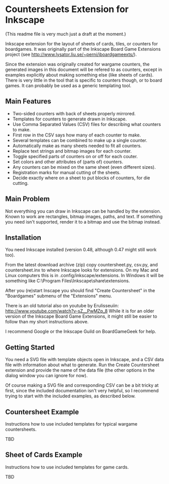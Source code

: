 Countersheets Extension for Inkscape
====================================

(This readme file is very much just a draft at the moment.)

Inkscape extension for the layout of sheets of cards, tiles, or counters
for boardgames. It was originally part of the Inkscape Board Game
Extensions project (see http://www.lysator.liu.se/~perni/iboardgameexts/).

Since the extension was originally created for wargame counters, the
generated images in this document will be refered to as counters,
except in examples explicitly about making something else (like sheets
of cards). There is very little in the tool that is specific to
counters though, or to board games. It can probably be used as a
generic templating tool.

Main Features
-------------

* Two-sided counters with back of sheets properly mirrored.
* Templates for counters to generate drawn in Inkscape.
* Use Comma Separated Values (CSV) files for describing what counters to make.
* First row in the CSV says how many of each counter to make.
* Several templates can be combined to make up a single counter.
* Automatically make as many sheets needed to fit all counters.
* Replace text strings and bitmap images for each counter.
* Toggle specified parts of counters on or off for each couter.
* Set colors and other attributes of (parts of) counters.
* Any counters can be mixed on the same sheet (even different sizes).
* Registration marks for manual cutting of the sheets.
* Decide exactly where on a sheet to put blocks of counters, for die cutting.

Main Problem
------------

Not everything you can draw in Inkscape can be handled by the
extension.  Known to work are rectangles, bitmap images, paths, and
text. If something you need isn't supported, render it to a bitmap and
use the bitmap instead.

Installation
------------

You need Inkscape installed (version 0.48, although 0.47 might still work too).

From the latest download archive (zip) copy countersheet.py, csv.py, and
countersheet.inx to where Inkscape looks for extensions.  On my Mac
and Linux computers this is in .config/inkscape/extensions.  In
Windows it will be something like C:\Program Files\Inkscape\share\extensions.

After you (re)start Inscape you should find "Create Countersheet"
in the "Boardgames" submenu of the "Extensions" menu.

There is an old tutorial also on youtube by Erulisseuiin:
http://www.youtube.com/watch?v-sZ__PwMZp_8
While it is for an older version of the Inkscape Board Game Extensions,
it might still be easier to follow than my short instructions above.

I recommend Google or the Inkscape Guild on BoardGameGeek for help.

Getting Started
---------------

You need a SVG file with template objects open in Inkscape, and
a CSV data file with information about what to generate. Run
the Create Countersheet extension and provide the name of
the data file (the other options in the dialog window you can
ignore for now).

Of course making a SVG file and corresponding CSV can be a bit tricky
at first, since the included documentation isn't very helpful, so I
recommend trying to start with the included examples, as
described below.

Countersheet Example
--------------------

Instructions how to use included templates for typical wargame
countersheets.

TBD

Sheet of Cards Example
----------------------

Instructions how to use included templates for game cards.

TBD


